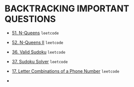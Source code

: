 # BACKTRACKING IMPORTANT QUESTIONS

- [51. N-Queens](https://leetcode.com/problems/n-queens/) `leetcode`</br>
- [52. N-Queens II](https://leetcode.com/problems/n-queens-ii/) `leetcode`</br>


- [36. Valid Sudoku](https://leetcode.com/problems/n-queens-ii/) `leetcode`</br>
- [37. Sudoku Solver](https://leetcode.com/problems/n-queens-ii/) `leetcode`</br>
- [17. Letter Combinations of a Phone Number](https://leetcode.com/problems/n-queens-ii/) `leetcode`</br>
- 